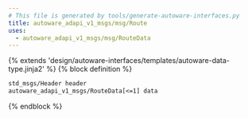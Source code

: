 ```yaml
---
# This file is generated by tools/generate-autoware-interfaces.py
title: autoware_adapi_v1_msgs/msg/Route
uses:
  - autoware_adapi_v1_msgs/msg/RouteData
---
```


{% extends 'design/autoware-interfaces/templates/autoware-data-type.jinja2' %}
{% block definition %}

```txt
std_msgs/Header header
autoware_adapi_v1_msgs/RouteData[<=1] data
```

{% endblock %}
